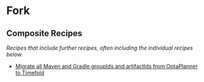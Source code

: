 # Fork

## Composite Recipes

_Recipes that include further recipes, often including the individual recipes below._

* [Migrate all Maven and Gradle groupIds and artifactIds from OptaPlanner to Timefold](./timefoldchangedependencies.md)


